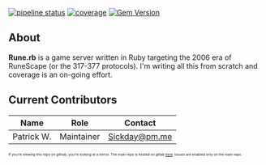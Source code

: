 [![pipeline status](https://gitlab.com/sickday/rune.rb/badges/master/pipeline.svg)](https://gitlab.com/sickday/rune.rb/-/commits/master)
[![coverage](https://gitlab.com/sickday/rune.rb/badges/master/coverage.svg?job=test_app)](https://rubydoc.info/gems/rune.rb)
[![Gem Version](https://badge.fury.io/rb/rune.rb.svg)](https://badge.fury.io/rb/rune.rb)
## About

**Rune.rb** is a game server written in Ruby targeting the 2006 era of RuneScape (or the 317-377 protocols). I'm writing all this from scratch and coverage is an on-going effort. 
## Current Contributors

| Name | Role | Contact |
| ----------- | ---- | ------- |
| Patrick W. | Maintainer | Sickday@pm.me |

<sub><sub><sub><sub>If you're viewing this repo on github, you're looking at a mirror. The main repo is hosted on gitlab [here](https://gitlab.com/sickday/rune.rb). Issues are enabled only on the main repo.

